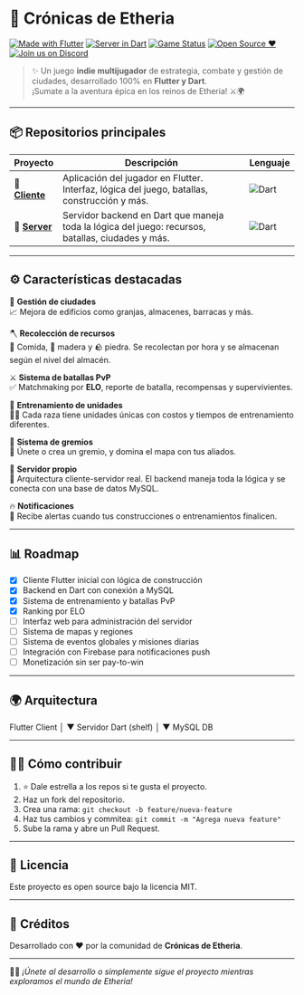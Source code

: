 # 🏰 Crónicas de Etheria

[![Made with Flutter](https://img.shields.io/badge/Made%20with-Flutter-blue?logo=flutter&logoColor=white)](https://flutter.dev/)
[![Server in Dart](https://img.shields.io/badge/Server-Dart-blue?logo=dart)](https://dart.dev/)
[![Game Status](https://img.shields.io/badge/status-in%20development-orange?logo=github)](https://github.com/CronicasdeEtheria)
[![Open Source ❤️](https://img.shields.io/badge/Open--Source-Love-red?logo=github)](https://github.com/CronicasdeEtheria)
[![Join us on Discord](https://img.shields.io/badge/Discord-Join%20Us-5865F2?logo=discord&logoColor=white)](https://discord.gg/)

> ✨ Un juego **indie multijugador** de estrategia, combate y gestión de ciudades, desarrollado 100% en **Flutter y Dart**.  
> ¡Sumate a la aventura épica en los reinos de Etheria! ⚔️🌍

---

## 📦 Repositorios principales

| Proyecto | Descripción | Lenguaje |
|----------|-------------|----------|
| 🔹 [**Cliente**](https://github.com/CronicasdeEtheria/Cliente) | Aplicación del jugador en Flutter. Interfaz, lógica del juego, batallas, construcción y más. | ![Dart](https://img.shields.io/badge/Dart-02569B?logo=dart&logoColor=white) |
| 🔹 [**Server**](https://github.com/CronicasdeEtheria/Server) | Servidor backend en Dart que maneja toda la lógica del juego: recursos, batallas, ciudades y más. | ![Dart](https://img.shields.io/badge/Dart-02569B?logo=dart&logoColor=white) |

---

## ⚙️ Características destacadas

🧱 **Gestión de ciudades**  
📈 Mejora de edificios como granjas, almacenes, barracas y más.

🪓 **Recolección de recursos**  
🌾 Comida, 🌲 madera y 🪨 piedra. Se recolectan por hora y se almacenan según el nivel del almacén.

⚔️ **Sistema de batallas PvP**  
✅ Matchmaking por **ELO**, reporte de batalla, recompensas y supervivientes.

🏹 **Entrenamiento de unidades**  
🧙‍♂️ Cada raza tiene unidades únicas con costos y tiempos de entrenamiento diferentes.

👑 **Sistema de gremios**  
🤝 Únete o crea un gremio, y domina el mapa con tus aliados.

📡 **Servidor propio**  
🚀 Arquitectura cliente-servidor real. El backend maneja toda la lógica y se conecta con una base de datos MySQL.

🔥 **Notificaciones**  
🔔 Recibe alertas cuando tus construcciones o entrenamientos finalicen.

---

## 📊 Roadmap

- [x] Cliente Flutter inicial con lógica de construcción
- [x] Backend en Dart con conexión a MySQL
- [x] Sistema de entrenamiento y batallas PvP
- [x] Ranking por ELO
- [ ] Interfaz web para administración del servidor
- [ ] Sistema de mapas y regiones
- [ ] Sistema de eventos globales y misiones diarias
- [ ] Integración con Firebase para notificaciones push
- [ ] Monetización sin ser pay-to-win

---

## 🌍 Arquitectura

Flutter Client
│
▼
Servidor Dart (shelf)
│
▼
MySQL DB

---

## 👨‍💻 Cómo contribuir

1. ⭐ Dale estrella a los repos si te gusta el proyecto.
2. Haz un fork del repositorio.
3. Crea una rama: `git checkout -b feature/nueva-feature`
4. Haz tus cambios y commitea: `git commit -m "Agrega nueva feature"`
5. Sube la rama y abre un Pull Request.

---

## 📜 Licencia

Este proyecto es open source bajo la licencia MIT.

---

## 💬 Créditos

Desarrollado con ❤️ por la comunidad de **Crónicas de Etheria**.

---

🧙‍♂️ *¡Únete al desarrollo o simplemente sigue el proyecto mientras exploramos el mundo de Etheria!*
